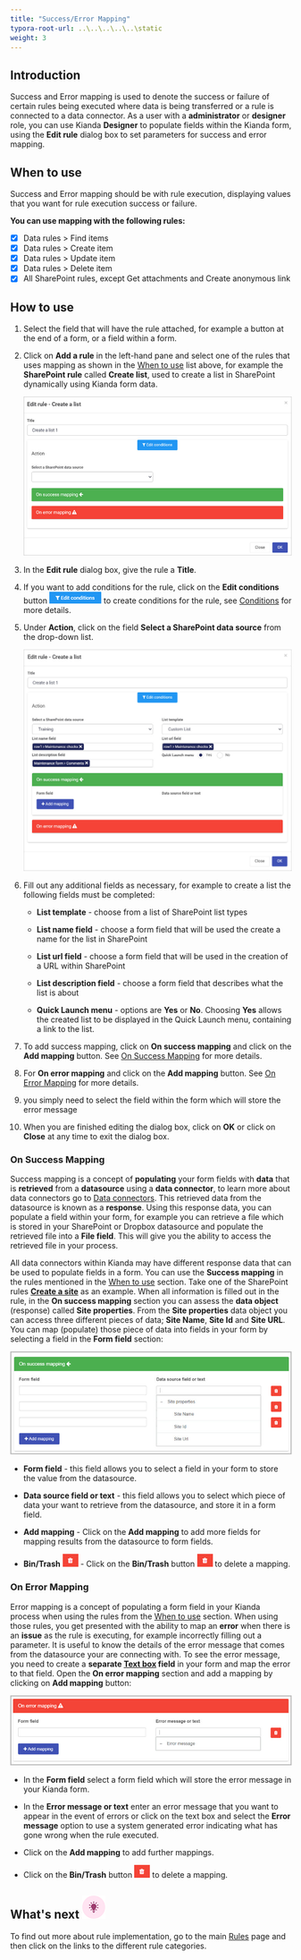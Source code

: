 ```yaml
---
title: "Success/Error Mapping"
typora-root-url: ..\..\..\..\..\static
weight: 3
---
```


## Introduction
Success and Error mapping is used to denote the success or failure of certain rules being executed where data is being transferred or a rule is connected to a data connector. As a user with a **administrator** or **designer** role, you can use Kianda **Designer** to populate fields within the Kianda form, using the **Edit rule** dialog box to set parameters for success and error mapping.


## When to use
Success and Error mapping should be with rule execution, displaying values that you want for rule execution success or failure.

**You can use mapping with the following rules:**

- [x] Data rules > Find items
- [x] Data rules > Create item
- [x] Data rules > Update item
- [x] Data rules > Delete item
- [x] All SharePoint rules, except Get attachments and Create anonymous link

## How to use

1. Select the field that will have the rule attached, for example a button at the end of a form, or a field within a form.

2. Click on **Add a rule** in the left-hand pane and select one of the rules that uses mapping as shown in the [When to use](#wehn-to-use) list above, for example the **SharePoint rule** called **Create list**, used to create a list in SharePoint dynamically using Kianda form data.

   ![(Example of a rule with mapping)](/images/create-a-list-eg.jpg)

3. In the **Edit rule** dialog box, give the rule a **Title**.

4. If you want to add conditions for the rule, click on the **Edit conditions** button ![Edit conditions button](/images/editconditions.png) to create conditions for the rule, see [Conditions](/docs/platform/rules/general/add-conditions/) for more details.

5. Under **Action**, click on the field **Select a SharePoint data source** from the drop-down list.

   ![Create a list example with details](/images/create-a-list-filled.jpg)

6. Fill out any additional fields as necessary, for example to create a list the following fields must be completed:

   - **List template** - choose from a list of SharePoint list types

   - **List name field** - choose a form field that will be used the create a name for the list in SharePoint

   - **List url field** - choose a form field that will be used in the creation of a URL within SharePoint

   - **List description field** - choose a form field that describes what the list is about

   - **Quick Launch menu** -  options are **Yes** or **No**. Choosing **Yes** allows the created list to be displayed in the Quick Launch menu, containing a link to the list.

7. To add success mapping, click on **On success mapping** and click on the **Add mapping** button. See [On Success Mapping](/docs/platform/rules/general/success-error-mapping/#on-success-mapping) for more details.

8. For **On error mapping** and click on the **Add mapping** button. See [On Error Mapping](/docs/platform/rules/general/success-error-mapping/#on-error-mapping) for more details.

9. you simply need to select the field within the form which will store the error message

10. When you are finished editing the dialog box, click on **OK** or click on **Close** at any time to exit the dialog box. 

    

### On Success Mapping

Success mapping is a concept of **populating** your form fields with **data** that is **retrieved** from a **datasource** using a **data connector**, to learn more about data connectors go to [Data connectors](/docs/platform/connectors/). This retrieved data from the datasource is known as a **response**. Using this response data, you can populate a field within your form, for example you can retrieve a file which is stored in your SharePoint or Dropbox datasource and populate the retrieved file into a **File field**. This will give you the ability to access the retrieved file in your process. 

All data connectors within Kianda may have different response data that can be used to populate fields in a form. You can use the **Success mapping** in the rules mentioned in the [When to use](/docs/platform/rules/general/success-error-mapping/#when-to-use) section. Take one of the SharePoint rules [**Create a site**](/docs/platform/rules/sharepoint/create-a-site/) as an example. When all information is filled out in the rule, in the **On success mapping** section you can assess the **data object** (response) called **Site properties**. From the **Site properties** data object you can access three different pieces of data; **Site Name**, **Site Id** and **Site URL**. You can map (populate) those piece of data into fields in your form by selecting a field in the **Form field** section: 

![Success mapping example](/images/success-mapping.jpg)

- **Form field** - this field allows you to select a field in your form to store the value from the datasource.

- **Data source field or text** - this field allows you to select which piece of data your want to retrieve from the datasource, and store it in a form field.

- **Add mapping** - Click on the **Add mapping** to add more fields for mapping results from the datasource to form fields.

- **Bin/Trash** **![Bin/Trash button](/images/bin.png)** - Click on the **Bin/Trash** button ![Bin/Trash button](/images/bin.png) to delete a mapping.

  

### On Error Mapping

Error mapping is a concept of populating a form field in your Kianda process when using the rules from the [When to use](/docs/platform/rules/general/success-error-mapping/#when-to-use) section. When using those rules, you get presented with the ability to map an **error** when there is an **issue** as the rule is executing, for example incorrectly filling out a parameter. It is useful to know the details of the error message that comes from the datasource your are connecting with. To see the error message, you need to create a **separate [Text box](/docs/platform/controls/input/textbox/) field** in your form and map the error to that field. Open the **On error mapping** section and add a mapping by clicking on **Add mapping** button:

![Error mapping example](/images/error-mapping.jpg)

- In the **Form field** select a form field which will store the error message in your Kianda form.

- In the **Error message or text** enter an error message that you want to appear in the event of errors or click on the text box and select the **Error message** option to use a system generated error indicating what has gone wrong when the rule executed.

- Click on the **Add mapping** to add further mappings.

- Click on the **Bin/Trash** button ![Bin/Trash button](/images/bin.png) to delete a mapping.

  

## What's next  ![Idea icon](/images/18.png) ##

To find out more about rule implementation, go to the main [Rules](/docs/platform/rules/) page and then click on the links to the different rule categories.
